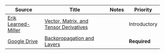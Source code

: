 | Source | Title | Notes | Priority |
| ------ | ----- | ----- | -------- |
| [Erik Learned-Miller](https://people.cs.umass.edu/~elm/) | [Vector, Matrix, and Tensor Derivatives](./readings/Vector,%20Matrix,%20and%20Tensor%20Derivatives.pdf) | | Introductory
| [Google Drive](https://www.google.com/webhp?sourceid=chrome-instant&rlz=1C5CHFA_enUS727US727&ion=1&espv=2&ie=UTF-8#q=google+drive&*) | [Backpropagation and Layers](https://docs.google.com/presentation/d/1aGJnJcnGzeIKaTUdPO8Tuk5n306oLC8bK_dQS8bPB-M/edit?usp=sharing) | | **Required**
